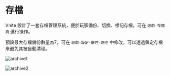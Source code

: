 # 存檔

Vnite 設計了一套存檔管理系統，便於玩家備份、切換、標記存檔，可在 `遊戲-存檔頁` 進行操作。

預設最大存檔備份數量為7，可在 `遊戲-設定-屬性-路徑` 中修改，可以透過鎖定存檔來避免其被自動清理。

![archive1](https://img.timero.xyz/i/2025/04/02/67ed175e0ea84.webp)

![archive2](https://img.timero.xyz/i/2025/04/02/67ed177c2fec0.webp)
